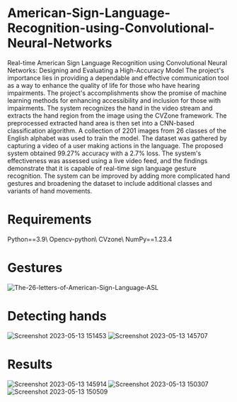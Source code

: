 # American-Sign-Language-Recognition-using-Convolutional-Neural-Networks
Real-time American Sign Language Recognition using Convolutional Neural Networks: Designing and Evaluating a High-Accuracy Model
The project's importance lies in providing a dependable and effective communication tool as a way to enhance the quality of life for those who have hearing impairments. The project's accomplishments show the promise of machine learning methods for enhancing accessibility and inclusion for those with impairments.
The system recognizes the hand in the video stream and extracts the hand region from the image using the CVZone framework. The preprocessed extracted hand area is then set into a CNN-based classification algorithm. A collection of 2201 images from 26 classes of the English alphabet was used to train the model. The dataset was gathered by capturing a video of a user making actions in the language. The proposed system obtained 99.27% accuracy with a 2.7% loss. The system's effectiveness was assessed using a live video feed, and the findings demonstrate that it is capable of real-time sign language gesture recognition. The system can be improved by adding more complicated hand gestures and broadening the dataset to include additional classes and variants of hand movements.
# Requirements
Python==3.9\ Opencv-python\ CVzone\ NumPy==1.23.4
# Gestures 
![The-26-letters-of-American-Sign-Language-ASL](https://github.com/Malbasahi/American-Sign-Language-Recognition-using-Convolutional-Neural-Networks/assets/113786535/3812028d-a29c-44d5-9166-149705b65076)
# Detecting hands
![Screenshot 2023-05-13 151453](https://github.com/Malbasahi/American-Sign-Language-Recognition-using-Convolutional-Neural-Networks/assets/113786535/e6d4434b-dafa-49a4-86b7-65b62c006ed4)
![Screenshot 2023-05-13 145707](https://github.com/Malbasahi/American-Sign-Language-Recognition-using-Convolutional-Neural-Networks/assets/113786535/0faeb1ce-013c-4eee-9a5d-5935da714a7a)
# Results
![Screenshot 2023-05-13 145914](https://github.com/Malbasahi/American-Sign-Language-Recognition-using-Convolutional-Neural-Networks/assets/113786535/2b77af79-9674-40fd-b538-a0696a8daca8)
![Screenshot 2023-05-13 150307](https://github.com/Malbasahi/American-Sign-Language-Recognition-using-Convolutional-Neural-Networks/assets/113786535/45d8e17b-fe61-46f1-820a-f211620852b9)
![Screenshot 2023-05-13 150509](https://github.com/Malbasahi/American-Sign-Language-Recognition-using-Convolutional-Neural-Networks/assets/113786535/572a09c9-9ace-4995-986a-c40471a217ce)

